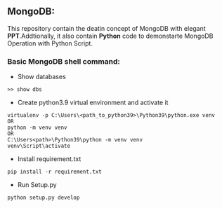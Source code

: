 ## MongoDB:

This repository contain the deatin concept of MongoDB with elegant **PPT**.Addtionally, it also contain **Python** code to
demonstarte MongoDB Operation with Python Script.

### Basic MongoDB shell command:
* Show databases
```
>> show dbs
```


* Create python3.9 virtual environment and activate it
 ```
virtualenv -p C:\Users\<path_to_python39>\Python39\python.exe venv
OR
python -m venv venv
OR
C:\Users<path>\Python39\python -m venv venv
 venv\Script\activate
  ```
* Install requirement.txt
 ```
pip install -r requirement.txt
 ```
* Run Setup.py
 ```
python setup.py develop
```
